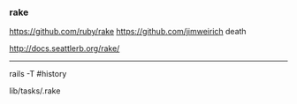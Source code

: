 ### rake

https://github.com/ruby/rake
https://github.com/jimweirich death

http://docs.seattlerb.org/rake/

---
rails -T #history

lib/tasks/.rake



